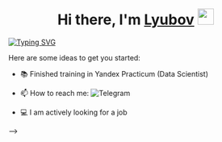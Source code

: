 <h1 align="center">Hi there, I'm <a href="https://daniilshat.ru/" target="_blank">Lyubov</a> 
<img src="https://github.com/blackcater/blackcater/raw/main/images/Hi.gif" height="32"/></h1>

[![Typing SVG](https://readme-typing-svg.herokuapp.com?font=Fira+Code&pause=1000&width=435&lines=Junior+Data+Scientist+from+Russia)](https://git.io/typing-svg)

Here are some ideas to get you started:

- :books: Finished training in Yandex Practicum (Data Scientist)
- 📫 How to reach me:  ![Telegram](https://img.shields.io/badge/Telegram-2CA5E0?style=for-the-badge&logo=telegram&logoColor=white)
  
- :computer: I am actively looking for a job
  
-->

